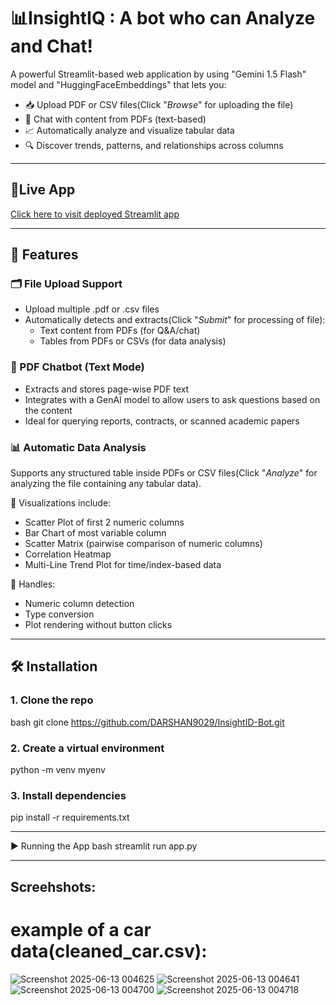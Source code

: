 # 📊InsightIQ : A bot who can Analyze and Chat!
A powerful Streamlit-based web application by using "Gemini 1.5 Flash" model and "HuggingFaceEmbeddings" that lets you:

- 📥 Upload PDF or CSV files(Click "*Browse*" for uploading the file)
- 💬 Chat with content from PDFs (text-based)
- 📈 Automatically analyze and visualize tabular data
- 🔍 Discover trends, patterns, and relationships across columns

---
## 🔗Live App
[Click here to visit deployed Streamlit app](https://insightiq-bot.streamlit.app/)

---
## 🚀 Features

### 🗂 File Upload Support
- Upload multiple .pdf or .csv files
- Automatically detects and extracts(Click "*Submit*" for processing of file):
  - Text content from PDFs (for Q&A/chat)
  - Tables from PDFs or CSVs (for data analysis)

### 🧠 PDF Chatbot (Text Mode)
- Extracts and stores page-wise PDF text
- Integrates with a GenAI model to allow users to ask questions based on the content
- Ideal for querying reports, contracts, or scanned academic papers

### 📊 Automatic Data Analysis
Supports any structured table inside PDFs or CSV files(Click "*Analyze*" for analyzing the file containing any tabular data).

🔹 Visualizations include:
- Scatter Plot of first 2 numeric columns
- Bar Chart of most variable column
- Scatter Matrix (pairwise comparison of numeric columns)
- Correlation Heatmap
- Multi-Line Trend Plot for time/index-based data

🔹 Handles:
- Numeric column detection
- Type conversion
- Plot rendering without button clicks

---
## 🛠 Installation

### 1. Clone the repo
bash
git clone https://github.com/DARSHAN9029/InsightID-Bot.git

### 2. Create a virtual environment

python -m venv myenv

### 3. Install dependencies

pip install -r requirements.txt

---
▶ Running the App
bash
streamlit run app.py

---
## Screehshots:
# example of a car data(cleaned_car.csv):
![Screenshot 2025-06-13 004625](https://github.com/user-attachments/assets/6cefc32a-4703-41a3-a893-8795b2397f05)
![Screenshot 2025-06-13 004641](https://github.com/user-attachments/assets/fa5169e1-97a9-4ca7-acfd-eaad0e7feaa7)
![Screenshot 2025-06-13 004700](https://github.com/user-attachments/assets/7c89a8a5-f170-4396-b0ae-5126184b9cb9)
![Screenshot 2025-06-13 004718](https://github.com/user-attachments/assets/fb99882b-0150-4104-8029-ee067423cae7)
